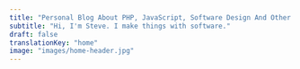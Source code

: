 ```yaml
---
title: "Personal Blog About PHP, JavaScript, Software Design And Other Random Topics That I Find Interesting | stvbyr.tech"
subtitle: "Hi, I'm Steve. I make things with software."
draft: false
translationKey: "home"
image: "images/home-header.jpg"
---
```

